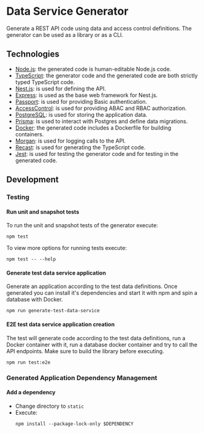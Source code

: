 # Data Service Generator

Generate a REST API code using data and access control definitions.
The generator can be used as a library or as a CLI.

## Technologies

- [Node.js](https://nodejs.org/): the generated code is human-editable Node.js code.
- [TypeScript](https://www.typescriptlang.org/): the generator code and the generated code are both strictly typed TypeScript code.
- [Nest.js](https://nestjs.com/): is used for defining the API.
- [Express](https://expressjs.com/): is used as the base web framework for Nest.js.
- [Passport](http://www.passportjs.org/): is used for providing Basic authentication.
- [AccessControl](https://github.com/onury/accesscontrol): is used for providing ABAC and RBAC authorization.
- [PostgreSQL](https://www.postgresql.org/): is used for storing the application data.
- [Prisma](https://www.prisma.io/): is used to interact with Postgres and define data migrations.
- [Docker](https://www.docker.com/): the generated code includes a Dockerfile for building containers.
- [Morgan](https://github.com/expressjs/morgan): is used for logging calls to the API.
- [Recast](https://github.com/benjamn/recast): is used for generating the TypeScript code.
- [Jest](https://jestjs.io/): is used for testing the generator code and for testing in the generated code.

## Development

### Testing

#### Run unit and snapshot tests

To run the unit and snapshot tests of the generator execute:

```
npm test
```

To view more options for running tests execute:

```
npm test -- --help
```

#### Generate test data service application

Generate an application according to the test data definitions. Once generated you can install it's dependencies and start it with npm and spin a database with Docker.

```
npm run generate-test-data-service
```

#### E2E test data service application creation

The test will generate code according to the test data definitions, run a Docker container with it, run a database docker container and try to call the API endpoints. Make sure to build the library before executing.

```
npm run test:e2e
```

### Generated Application Dependency Management

#### Add a dependency

- Change directory to `static`
- Execute:
  ```
  npm install --package-lock-only $DEPENDENCY
  ```
